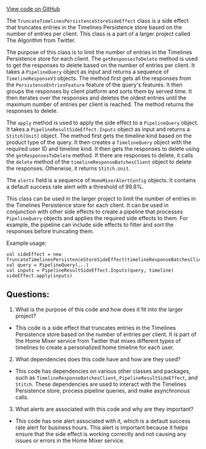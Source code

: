 [View code on GitHub](https://github.com/misbahsy/the-algorithm/home-mixer/server/src/main/scala/com/twitter/home_mixer/functional_component/side_effect/TruncateTimelinesPersistenceStoreSideEffect.scala)

The `TruncateTimelinesPersistenceStoreSideEffect` class is a side effect that truncates entries in the Timelines Persistence store based on the number of entries per client. This class is a part of a larger project called The Algorithm from Twitter. 

The purpose of this class is to limit the number of entries in the Timelines Persistence store for each client. The `getResponsesToDelete` method is used to get the responses to delete based on the number of entries per client. It takes a `PipelineQuery` object as input and returns a sequence of `TimelineResponseV3` objects. The method first gets all the responses from the `PersistenceEntriesFeature` feature of the query's features. It then groups the responses by client platform and sorts them by served time. It then iterates over the responses and deletes the oldest entries until the maximum number of entries per client is reached. The method returns the responses to delete.

The `apply` method is used to apply the side effect to a `PipelineQuery` object. It takes a `PipelineResultSideEffect.Inputs` object as input and returns a `Stitch[Unit]` object. The method first gets the timeline kind based on the product type of the query. It then creates a `TimelineQuery` object with the required user ID and timeline kind. It then gets the responses to delete using the `getResponsesToDelete` method. If there are responses to delete, it calls the `delete` method of the `timelineResponseBatchesClient` object to delete the responses. Otherwise, it returns `Stitch.Unit`.

The `alerts` field is a sequence of `HomeMixerAlertConfig` objects. It contains a default success rate alert with a threshold of 99.8%.

This class can be used in the larger project to limit the number of entries in the Timelines Persistence store for each client. It can be used in conjunction with other side effects to create a pipeline that processes `PipelineQuery` objects and applies the required side effects to them. For example, the pipeline can include side effects to filter and sort the responses before truncating them. 

Example usage:
```
val sideEffect = new TruncateTimelinesPersistenceStoreSideEffect(timelineResponseBatchesClient)
val query = PipelineQuery(...)
val inputs = PipelineResultSideEffect.Inputs(query, timeline)
sideEffect.apply(inputs)
```
## Questions: 
 1. What is the purpose of this code and how does it fit into the larger project? 
- This code is a side effect that truncates entries in the Timelines Persistence store based on the number of entries per client. It is part of the Home Mixer service from Twitter that mixes different types of timelines to create a personalized home timeline for each user.

2. What dependencies does this code have and how are they used? 
- This code has dependencies on various other classes and packages, such as `TimelineResponseBatchesClient`, `PipelineResultSideEffect`, and `Stitch`. These dependencies are used to interact with the Timelines Persistence store, process pipeline queries, and make asynchronous calls.

3. What alerts are associated with this code and why are they important? 
- This code has one alert associated with it, which is a default success rate alert for business hours. This alert is important because it helps ensure that the side effect is working correctly and not causing any issues or errors in the Home Mixer service.